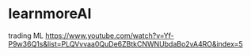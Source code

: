 # learnmoreAI


trading ML https://www.youtube.com/watch?v=Yf-P9w36Q1s&list=PLQVvvaa0QuDe6ZBtkCNWNUbdaBo2vA4RO&index=5
